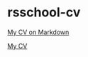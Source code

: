 # rsschool-cv
[My CV on Markdown](https://LudmilaSokol.github.io/rsschool-cv/cv "link to my CV on Markdown")

[My CV](https://LudmilaSokol.github.io/rsschool-cv/ "link to my CV")